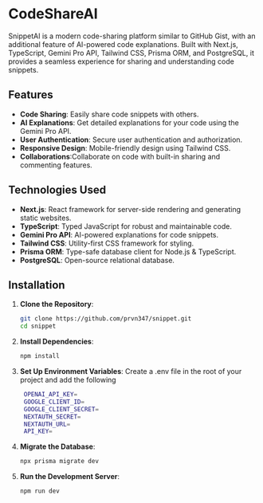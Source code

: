 # CodeShareAI

SnippetAI is a modern code-sharing platform similar to GitHub Gist, with an additional feature of AI-powered code explanations. Built with Next.js, TypeScript, Gemini Pro API, Tailwind CSS, Prisma ORM, and PostgreSQL, it provides a seamless experience for sharing and understanding code snippets.

## Features

- **Code Sharing**: Easily share code snippets with others.
- **AI Explanations**: Get detailed explanations for your code using the Gemini Pro API.
- **User Authentication**: Secure user authentication and authorization.
- **Responsive Design**: Mobile-friendly design using Tailwind CSS.
- **Collaborations**:Collaborate on code with built-in sharing and commenting features.

## Technologies Used

- **Next.js**: React framework for server-side rendering and generating static websites.
- **TypeScript**: Typed JavaScript for robust and maintainable code.
- **Gemini Pro API**: AI-powered explanations for code snippets.
- **Tailwind CSS**: Utility-first CSS framework for styling.
- **Prisma ORM**: Type-safe database client for Node.js & TypeScript.
- **PostgreSQL**: Open-source relational database.

## Installation

1. **Clone the Repository**:
   ```bash
   git clone https://github.com/prvn347/snippet.git
   cd snippet
2. **Install Dependencies**:
   ```bash
   npm install
3. **Set Up Environment Variables**:
 Create a .env file in the root of your project and add the following
   ```bash
    OPENAI_API_KEY=
    GOOGLE_CLIENT_ID=
    GOOGLE_CLIENT_SECRET=
    NEXTAUTH_SECRET=
    NEXTAUTH_URL=
    API_KEY=

4. **Migrate the Database**:
   ```bash
   npx prisma migrate dev
5. **Run the Development Server**:
   ```bash
   npm run dev
